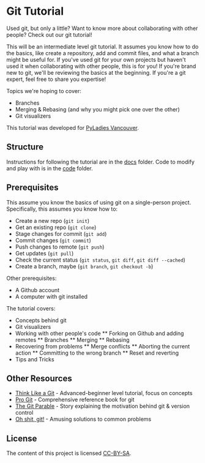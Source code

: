 # Git Tutorial

Used git, but only a little?
Want to know more about collaborating with other people?
Check out our git tutorial!

This will be an intermediate level git tutorial.
It assumes you know how to do the basics, like create a repository, add and commit files, and what a branch might be useful for.
If you've used git for your own projects but haven't used it when collaborating with other people, this is for you!
If you're brand new to git, we'll be reviewing the basics at the beginning.
If you're a git expert, feel free to share you expertise!

Topics we're hoping to cover:

* Branches
* Merging & Rebasing (and why you might pick one over the other)
* Git visualizers

This tutorial was developed for [PyLadies Vancouver](http://www.pyladies.com/locations/vancouver/).


## Structure

Instructions for following the tutorial are in the [docs](docs) folder.
Code to modify and play with is in the [code](code) folder.


## Prerequisites

This assume you know the basics of using git on a single-person project.
Specifically, this assumes you know how to:

* Create a new repo (`git init`)
* Get an existing repo (`git clone`)
* Stage changes for commit (`git add`)
* Commit changes (`git commit`)
* Push changes to remote (`git push`)
* Get updates (`git pull`)
* Check the current status (`git status`, `git diff`, `git diff --cached`)
* Create a branch, maybe (`git branch`, `git checkout -b`)


Other prerequisites:

* A Github account
* A computer with git installed

The tutorial covers:

* Concepts behind git
* Git visualizers
* Working with other people's code
** Forking on Github and adding remotes
** Branches
** Merging
** Rebasing
* Recovering from problems
** Merge conflicts
** Aborting the current action
** Committing to the wrong branch
** Reset and reverting
* Tips and Tricks


## Other Resources

* [Think Like a Git](http://think-like-a-git.net) - Advanced-beginner level tutorial, focus on concepts
* [Pro Git](https://git-scm.com/book) - Comprehensive reference book for git
* [The Git Parable](http://tom.preston-werner.com/2009/05/19/the-git-parable.html) - Story explaining the motivation behind git & version control
* [Oh shit, git!](http://ohshitgit.com) - Amusing solutions to common problems


## License

The content of this project is licensed [CC-BY-SA](https://creativecommons.org/licenses/by-sa/4.0/).
